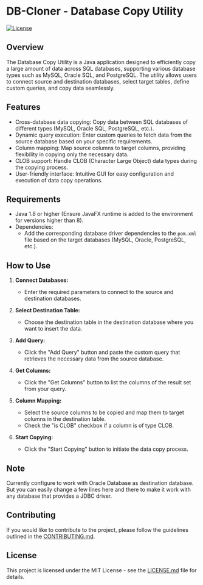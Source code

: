 # DB-Cloner - Database Copy Utility

[![License](https://img.shields.io/badge/license-MIT-blue.svg)](https://opensource.org/licenses/MIT)

## Overview

The Database Copy Utility is a Java application designed to efficiently copy a large amount of data across SQL databases, supporting various database types such as MySQL, Oracle SQL, and PostgreSQL. The utility allows users to connect source and destination databases, select target tables, define custom queries, and copy data seamlessly.

## Features

- Cross-database data copying: Copy data between SQL databases of different types (MySQL, Oracle SQL, PostgreSQL, etc.).
- Dynamic query execution: Enter custom queries to fetch data from the source database based on your specific requirements.
- Column mapping: Map source columns to target columns, providing flexibility in copying only the necessary data.
- CLOB support: Handle CLOB (Character Large Object) data types during the copying process.
- User-friendly interface: Intuitive GUI for easy configuration and execution of data copy operations.

## Requirements

- Java 1.8 or higher (Ensure JavaFX runtime is added to the environment for versions higher than 8).
- Dependencies:
  - Add the corresponding database driver dependencies to the `pom.xml` file based on the target databases (MySQL, Oracle, PostgreSQL, etc.).

## How to Use

1. **Connect Databases:**
   - Enter the required parameters to connect to the source and destination databases.

2. **Select Destination Table:**
   - Choose the destination table in the destination database where you want to insert the data.

3. **Add Query:**
   - Click the "Add Query" button and paste the custom query that retrieves the necessary data from the source database.

4. **Get Columns:**
   - Click the "Get Columns" button to list the columns of the result set from your query.

5. **Column Mapping:**
   - Select the source columns to be copied and map them to target columns in the destination table.
   - Check the "is CLOB" checkbox if a column is of type CLOB.

6. **Start Copying:**
   - Click the "Start Copying" button to initiate the data copy process.
## Note

Currently configure to work with Oracle Database as destination database.
But you can easily change a few lines here and there to make it work with any database that provides a JDBC driver.

## Contributing

If you would like to contribute to the project, please follow the guidelines outlined in the [CONTRIBUTING.md](CONTRIBUTING.md).

## License

This project is licensed under the MIT License - see the [LICENSE.md](LICENSE.md) file for details.
